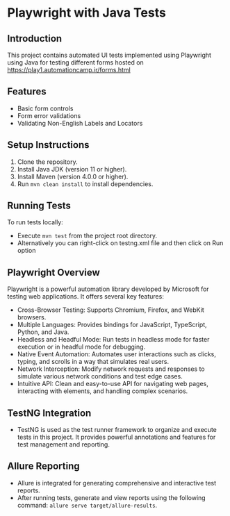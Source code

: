 # Playwright with Java Tests

## Introduction
This project contains automated UI tests implemented using Playwright using Java for testing different forms hosted on https://play1.automationcamp.ir/forms.html

## Features
- Basic form controls
- Form error validations
- Validating Non-English Labels and Locators

## Setup Instructions
1. Clone the repository.
2. Install Java JDK (version 11 or higher).
3. Install Maven (version 4.0.0 or higher).
4. Run `mvn clean install` to install dependencies.

## Running Tests
To run tests locally:
- Execute `mvn test` from the project root directory.
- Alternatively you can right-click on testng.xml file and then click on Run option
  

## Playwright Overview
Playwright is a powerful automation library developed by Microsoft for testing web applications. It offers several key features:

- Cross-Browser Testing: Supports Chromium, Firefox, and WebKit browsers.
- Multiple Languages: Provides bindings for JavaScript, TypeScript, Python, and Java.
- Headless and Headful Mode: Run tests in headless mode for faster execution or in headful mode for debugging.
- Native Event Automation: Automates user interactions such as clicks, typing, and scrolls in a way that simulates real users.
- Network Interception: Modify network requests and responses to simulate various network conditions and test edge cases.
- Intuitive API: Clean and easy-to-use API for navigating web pages, interacting with elements, and handling complex scenarios.

## TestNG Integration
- TestNG is used as the test runner framework to organize and execute tests in this project. It provides powerful annotations and features for test management and reporting.

## Allure Reporting
- Allure is integrated for generating comprehensive and interactive test reports.
- After running tests, generate and view reports using the following command: `allure serve target/allure-results`.
